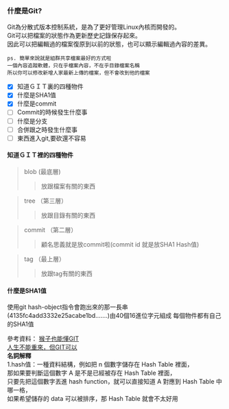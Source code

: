 ### 什麼是Git?  
Git為分散式版本控制系統，是為了更好管理Linux內核而開發的。 <br>
Git可以把檔案的狀態作為更新歷史記錄保存起來。 <br>
因此可以把編輯過的檔案復原到以前的狀態，也可以顯示編輯過內容的差異。  
```
ps. 簡單來說就是組群共享檔案最好的方式啦
一個內容追蹤軟體，只在乎檔案內容，不在乎目錄檔案名稱
所以你可以修改新增人家最新上傳的檔案，但不會改到他的檔案 
```
- [x] 知道ＧＩＴ裏的四種物件
- [x] 什麼是SHA1值
- [x] 什麼是commit
- [ ] Commit的時候發生什麼事
- [ ] 什麼是分支
- [ ] 合併跟之時發生什麼事
- [ ] 東西進入git,要砍還不容易

#### 知道ＧＩＴ裡的四種物件
> blob (最底層)
>> 放跟檔案有關的東西  

> tree  （第三層）
>> 放跟目錄有關的東西  

> commit  （第二層）
>> 顧名思義就是放commit啦(commit id 就是放SHA1 Hash值)  

> tag  （最上層）
>> 放跟tag有關的東西  

#### 什麼是SHA1值
使用git hash-object指令會跑出來的那一長串(4135fc4add3332e25acabe1bd.......)由40個16進位字元組成
每個物件都有自己的SHA1值

參考資料： [猴子也能懂GIT](https://backlog.com/git-tutorial/tw/intro/intro1_3.html)   
[人生不能重來，但GIT可以](https://www.youtube.com/watch?v=LgTf7m5B0xA)  
**名詞解釋**  
1.hash值：一種資料結構，例如把 n 個數字儲存在 Hash Table 裡面，<br>那如果要判斷這個數字 A 是不是已經被存在 Hash Table 裡面，  
只要先把這個數字丟進 hash function，就可以直接知道 A 對應到 Hash Table 中哪一格，  
如果希望儲存的 data 可以被排序，那 Hash Table 就會不太好用
